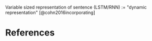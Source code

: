 Variable sized representation of sentence (LSTM/RNN) := "dynamic representation" [@cohn2016incorporating]

# References

